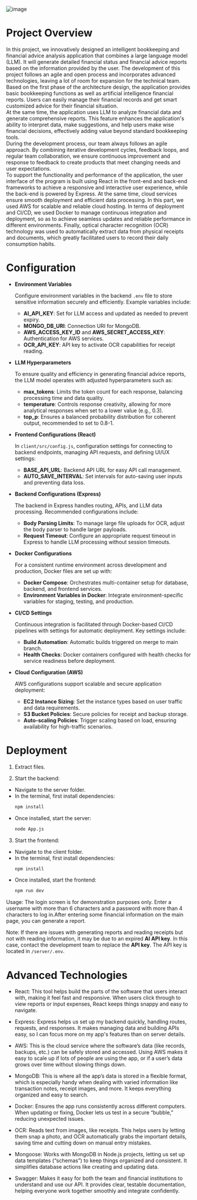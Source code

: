 ![image](https://github.com/user-attachments/assets/b1795697-28bc-452c-ac64-e77ceb6633ee) 

# Project Overview

In this project, we innovatively designed an intelligent bookkeeping and financial advice analysis application that combines a large language model (LLM). It will generate detailed financial status and financial advice reports based on the information provided by the user. The development of this project follows an agile and open process and incorporates advanced technologies, leaving a lot of room for expansion for the technical team.  
Based on the first phase of the architecture design, the application provides basic bookkeeping functions as well as artificial intelligence financial reports. Users can easily manage their financial records and get smart customized advice for their financial situation.  
At the same time, the application uses LLM to analyze financial data and generate comprehensive reports. This feature enhances the application's ability to interpret data, make suggestions, and help users make wise financial decisions, effectively adding value beyond standard bookkeeping tools.  
During the development process, our team always follows an agile approach. By combining iterative development cycles, feedback loops, and regular team collaboration, we ensure continuous improvement and response to feedback to create products that meet changing needs and user expectations.  
To support the functionality and performance of the application, the user interface of the program is built using React in the front-end and back-end frameworks to achieve a responsive and interactive user experience, while the back-end is powered by Express.
At the same time, cloud services ensure smooth deployment and efficient data processing. In this part, we used AWS for scalable and reliable cloud hosting. In terms of deployment and CI/CD, we used Docker to manage continuous integration and deployment, so as to achieve seamless updates and reliable performance in different environments. Finally, optical character recognition (OCR) technology was used to automatically extract data from physical receipts and documents, which greatly facilitated users to record their daily consumption habits.   

# Configuration

- **Environment Variables**
    
    Configure environment variables in the backend `.env` file to store sensitive information securely and efficiently. Example variables include:
    
    - **AI_API_KEY**: Set for LLM access and updated as needed to prevent expiry.
    - **MONGO_DB_URI**: Connection URI for MongoDB.
    - **AWS_ACCESS_KEY_ID** and **AWS_SECRET_ACCESS_KEY**: Authentication for AWS services.
    - **OCR_API_KEY**: API key to activate OCR capabilities for receipt reading.
- **LLM Hyperparameters**
    
    To ensure quality and efficiency in generating financial advice reports, the LLM model operates with adjusted hyperparameters such as:
    
    - **max_tokens**: Limits the token count for each response, balancing processing time and data quality.
    - **temperature**: Controls response creativity, allowing for more analytical responses when set to a lower value (e.g., 0.3).
    - **top_p**: Ensures a balanced probability distribution for coherent output, recommended to set to 0.8-1.
- **Frontend Configurations (React)**
    
    In `client/src/config.js`, configuration settings for connecting to backend endpoints, managing API requests, and defining UI/UX settings:
    
    - **BASE_API_URL**: Backend API URL for easy API call management.
    - **AUTO_SAVE_INTERVAL**: Set intervals for auto-saving user inputs and preventing data loss.
- **Backend Configurations (Express)**
    
    The backend in Express handles routing, APIs, and LLM data processing. Recommended configurations include:
    
    - **Body Parsing Limits**: To manage large file uploads for OCR, adjust the body parser to handle larger payloads.
    - **Request Timeout**: Configure an appropriate request timeout in Express to handle LLM processing without session timeouts.
- **Docker Configurations**
    
    For a consistent runtime environment across development and production, Docker files are set up with:
    
    - **Docker Compose**: Orchestrates multi-container setup for database, backend, and frontend services.
    - **Environment Variables in Docker**: Integrate environment-specific variables for staging, testing, and production.
- **CI/CD Settings**
    
    Continuous integration is facilitated through Docker-based CI/CD pipelines with settings for automatic deployment. Key settings include:
    
    - **Build Automation**: Automatic builds triggered on merge to main branch.
    - **Health Checks**: Docker containers configured with health checks for service readiness before deployment.
- **Cloud Configuration (AWS)**
    
    AWS configurations support scalable and secure application deployment:
    
    - **EC2 Instance Sizing**: Set the instance types based on user traffic and data requirements.
    - **S3 Bucket Policies**: Secure policies for receipt and backup storage.
    - **Auto-scaling Policies**: Trigger scaling based on load, ensuring availability for high-traffic scenarios.
 
# Deployment

1. Extract files.  

2. Start the backend:
  + Navigate to the server folder.
  + In the terminal, first install dependencies:
    ```bash
    npm install
    ```
  + Once installed, start the server:
    ```bash
    node App.js
    ```
  
3. Start the frontend:
  + Navigate to the client folder.
  + In the terminal, first install dependencies:
    ```bash
    npm install
    ``` 
  + Once installed, start the frontend:
    ```bash
    npm run dev
    ``` 
Usage: The login screen is for demonstration purposes only. Enter a username with more than 6 characters and a password with more than 4 characters to log in.After entering some financial information on the main page, you can generate a report.  

Note: If there are issues with generating reports and reading receipts but not with reading information, it may be due to an expired **AI API key**. In this case, contact the development team to replace the **API key**. The API key is located in `/server/.env`.

# Advanced Technologies

- React: This tool helps build the parts of the software that users interact with, making it feel fast and responsive. When users click through to view reports or input expenses, React keeps things snappy and easy to navigate.

- Express: Express helps us set up my backend quickly, handling routes, requests, and responses. It makes managing data and building APIs easy, so I can focus more on my app's features than on server details.

- AWS: This is the cloud service where the software’s data (like records, backups, etc.) can be safely stored and accessed. Using AWS makes it easy to scale up if lots of people are using the app, or if a user’s data grows over time without slowing things down.

- MongoDB: This is where all the app’s data is stored in a flexible format, which is especially handy when dealing with varied information like transaction notes, receipt images, and more. It keeps everything organized and easy to search.

- Docker: Ensures the app runs consistently across different computers. When updating or fixing, Docker lets us test in a secure “bubble,” reducing unexpected issues.

- OCR: Reads text from images, like receipts. This helps users by letting them snap a photo, and OCR automatically grabs the important details, saving time and cutting down on manual entry mistakes.

- Mongoose: Works with MongoDB in Node.js projects, letting us set up data templates (“schemas”) to keep things organized and consistent. It simplifies database actions like creating and updating data.

- Swagger: Makes it easy for both the team and financial institutions to understand and use our API. It provides clear, testable documentation, helping everyone work together smoothly and integrate confidently.
